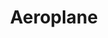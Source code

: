 ---
title: Aeroplane
tags: ["aeroplane", "airplane", "flight", "travel", "aviation", "aircraft", "journey"]
icon: aeroplane
svg: '<svg xmlns="http://www.w3.org/2000/svg" width="24" height="24" fill="none" viewBox="0 0 24 24" stroke-width="1.5" stroke-linecap="round" stroke-linejoin="round" stroke="currentColor"><path d="m14.134 6.992 3.396-3.397a2.033 2.033 0 0 1 2.875 2.875l-3.397 3.396 1.838 9.145c.235 1.17-2.034 2.8-2.638 1.25l-2.69-6.904-3.493 3.493c.17 2.041.207 2.72-1.224 4.15l-2.175-3.626L3 15.199c1.43-1.431 2.109-1.395 4.15-1.224l3.493-3.492-6.904-2.691c-1.55-.604.08-2.874 1.25-2.638z"/></svg>'
---